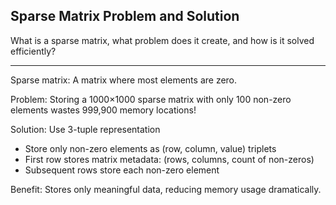 ## Sparse Matrix Problem and Solution

What is a sparse matrix, what problem does it create, and how is it solved efficiently?

---

Sparse matrix: A matrix where most elements are zero.

Problem: Storing a 1000×1000 sparse matrix with only 100 non-zero elements wastes 999,900 memory locations!

Solution: Use 3-tuple representation
- Store only non-zero elements as (row, column, value) triplets
- First row stores matrix metadata: (rows, columns, count of non-zeros)
- Subsequent rows store each non-zero element

Benefit: Stores only meaningful data, reducing memory usage dramatically.

